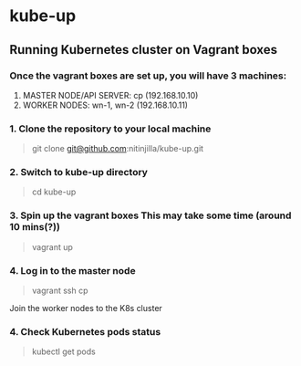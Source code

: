 # kube-up
## Running Kubernetes cluster on Vagrant boxes

### Once the vagrant boxes are set up, you will have 3 machines:
1. MASTER NODE/API SERVER: cp (192.168.10.10)
2. WORKER NODES: wn-1, wn-2 (192.168.10.11)

### 1. Clone the repository to your local machine
> git clone git@github.com:nitinjilla/kube-up.git

### 2. Switch to kube-up directory
> cd kube-up

### 3. Spin up the vagrant boxes This may take some time (around 10 mins(?))
> vagrant up

### 4. Log in to the master node
> vagrant ssh cp

Join the worker nodes to the K8s cluster

### 4. Check Kubernetes pods status
> kubectl get pods
